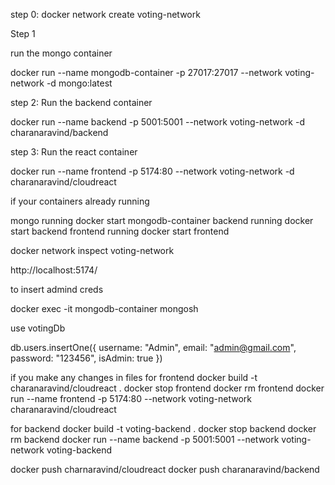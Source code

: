 step 0:
docker network create voting-network

Step 1

run the mongo container

docker run --name mongodb-container -p 27017:27017 --network voting-network -d mongo:latest

step 2: Run the backend container

docker run --name backend -p 5001:5001 --network voting-network -d charanaravind/backend

step 3: Run the react container

docker run --name frontend -p 5174:80 --network voting-network -d charanaravind/cloudreact

if your containers already running

mongo running
docker start mongodb-container
backend running
docker start backend
frontend running
docker start frontend

docker network inspect voting-network

http://localhost:5174/

to insert admind creds

docker exec -it mongodb-container mongosh

use votingDb

db.users.insertOne({
username: "Admin",
email: "admin@gmail.com",
password: "123456",
isAdmin: true
})

if you make any changes in files
for frontend
docker build -t charanaravind/cloudreact .
docker stop frontend
docker rm frontend
docker run --name frontend -p 5174:80 --network voting-network charanaravind/cloudreact

for backend
docker build -t voting-backend .
docker stop backend
docker rm backend
docker run --name backend -p 5001:5001 --network voting-network voting-backend

docker push charnaravind/cloudreact
docker push charanaravind/backend
